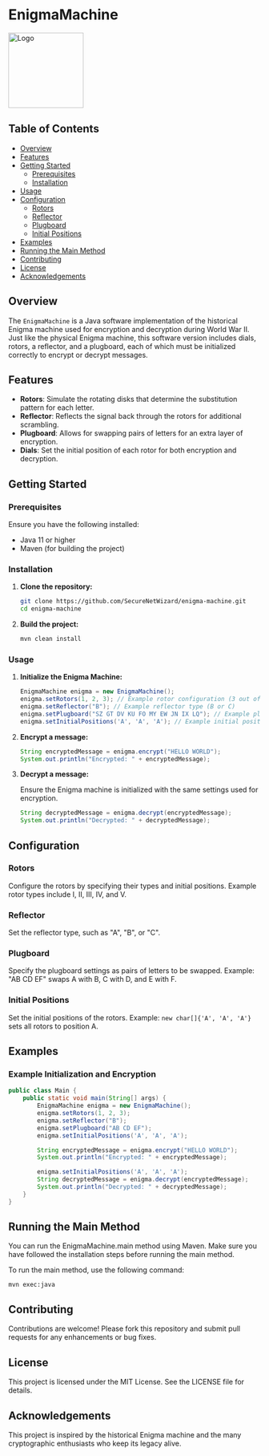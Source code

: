 # EnigmaMachine
<img src="https://github.com/SecureNetWizard/enigma-machine/assets/166327546/9d22d69d-8d16-45ed-906e-d14e4c52c2b3)" alt="Logo" width="150" height="150">

## Table of Contents

- [Overview](#overview)
- [Features](#features)
- [Getting Started](#getting-started)
  - [Prerequisites](#prerequisites)
  - [Installation](#installation)
- [Usage](#usage)
- [Configuration](#configuration)
  - [Rotors](#rotors)
  - [Reflector](#reflector)
  - [Plugboard](#plugboard)
  - [Initial Positions](#initial-positions)
- [Examples](#examples)
- [Running the Main Method](#running-the-main-method)
- [Contributing](#contributing)
- [License](#license)
- [Acknowledgements](#acknowledgements)

## Overview

The `EnigmaMachine` is a Java software implementation of the historical Enigma machine used for encryption and decryption during World War II. Just like the physical Enigma machine, this software version includes dials, rotors, a reflector, and a plugboard, each of which must be initialized correctly to encrypt or decrypt messages.

## Features

- **Rotors**: Simulate the rotating disks that determine the substitution pattern for each letter.
- **Reflector**: Reflects the signal back through the rotors for additional scrambling.
- **Plugboard**: Allows for swapping pairs of letters for an extra layer of encryption.
- **Dials**: Set the initial position of each rotor for both encryption and decryption.

## Getting Started

### Prerequisites

Ensure you have the following installed:

- Java 11 or higher
- Maven (for building the project)

### Installation

1. **Clone the repository:**
    ```sh
    git clone https://github.com/SecureNetWizard/enigma-machine.git
    cd enigma-machine
    ```

2. **Build the project:**
    ```sh
    mvn clean install
    ```

### Usage

1. **Initialize the Enigma Machine:**

    ```java
    EnigmaMachine enigma = new EnigmaMachine();
    enigma.setRotors(1, 2, 3); // Example rotor configuration (3 out of 5)
    enigma.setReflector("B"); // Example reflector type (B or C)
    enigma.setPlugboard("SZ GT DV KU FO MY EW JN IX LQ"); // Example plugboard settings (10 letter pairs)
    enigma.setInitialPositions('A', 'A', 'A'); // Example initial positions
    ```

2. **Encrypt a message:**

    ```java
    String encryptedMessage = enigma.encrypt("HELLO WORLD");
    System.out.println("Encrypted: " + encryptedMessage);
    ```

3. **Decrypt a message:**

    Ensure the Enigma machine is initialized with the same settings used for encryption.

    ```java
    String decryptedMessage = enigma.decrypt(encryptedMessage);
    System.out.println("Decrypted: " + decryptedMessage);
    ```

## Configuration

### Rotors

Configure the rotors by specifying their types and initial positions. Example rotor types include I, II, III, IV, and V.

### Reflector

Set the reflector type, such as "A", "B", or "C".

### Plugboard

Specify the plugboard settings as pairs of letters to be swapped. Example: "AB CD EF" swaps A with B, C with D, and E with F.

### Initial Positions

Set the initial positions of the rotors. Example: `new char[]{'A', 'A', 'A'}` sets all rotors to position A.

## Examples

### Example Initialization and Encryption

```java
public class Main {
    public static void main(String[] args) {
        EnigmaMachine enigma = new EnigmaMachine();
        enigma.setRotors(1, 2, 3);
        enigma.setReflector("B");
        enigma.setPlugboard("AB CD EF");
        enigma.setInitialPositions('A', 'A', 'A');

        String encryptedMessage = enigma.encrypt("HELLO WORLD");
        System.out.println("Encrypted: " + encryptedMessage);

        enigma.setInitialPositions('A', 'A', 'A');
        String decryptedMessage = enigma.decrypt(encryptedMessage);
        System.out.println("Decrypted: " + decryptedMessage);
    }
}
```
## Running the Main Method
You can run the EnigmaMachine.main method using Maven. Make sure you have followed the installation steps before running the main method.

To run the main method, use the following command:
```
mvn exec:java
```

## Contributing
Contributions are welcome! Please fork this repository and submit pull requests for any enhancements or bug fixes.

## License
This project is licensed under the MIT License. See the LICENSE file for details.

## Acknowledgements
This project is inspired by the historical Enigma machine and the many cryptographic enthusiasts who keep its legacy alive.
